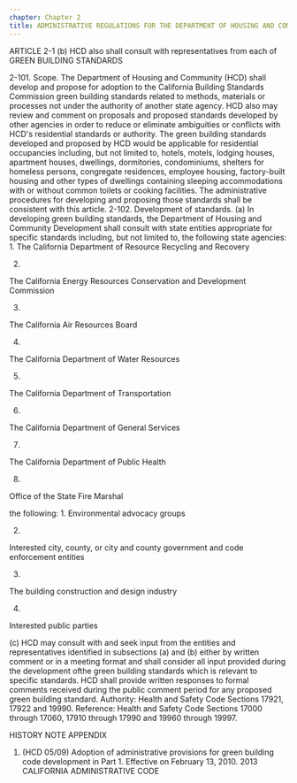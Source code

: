 ```yaml
---
chapter: Chapter 2
title: ADMINISTRATIVE REGULATIONS FOR THE DEPARTMENT OF HOUSING AND COMMUNITY DEVELOPMENT
---
```


ARTICLE 2-1 (b) HCD also shall consult with representatives from each of GREEN BUILDING STANDARDS

2-101. Scope. The Department of Housing and Community (HCD) shall develop and propose for adoption to the California Building Standards Commission green building standards related to methods, materials or processes not under the authority of another state agency. HCD also may review and comment on proposals and proposed standards developed by other agencies in order to reduce or eliminate ambiguities or conflicts with HCD's residential standards or authority. The green building standards developed and proposed by HCD would be applicable for residential occupancies including, but not limited to, hotels, motels, lodging houses, apartment houses, dwellings, dormitories, condominiums, shelters for homeless persons, congregate residences, employee housing, factory-built housing and other types of dwellings containing sleeping accommodations with or without common toilets or cooking facilities. The administrative procedures for developing and proposing those standards shall be consistent with this article.
2-102. Development of standards.
(a) In developing green building standards, the Department of Housing and Community Development shall consult with state entities appropriate for specific standards including, but not limited to, the following state agencies:
1.
The California Department of Resource Recycling and Recovery

2.
The California Energy Resources Conservation and Development Commission

3.
The California Air Resources Board

4.
The California Department of Water Resources

5.
The California Department of Transportation

6.
The California Department of General Services

7.
The California Department of Public Health

8.
Office of the State Fire Marshal



the following:
1.
Environmental advocacy groups

2.
Interested city, county, or city and county government and code enforcement entities

3.
The building construction and design industry

4.
Interested public parties


(c) HCD may consult with and seek input from the entities and representatives identified in subsections (a) and (b) either by written comment or in a meeting format and shall consider all input provided during the development ofthe green building standards which is relevant to specific standards. HCD shall provide written responses to formal comments received during the public comment period for any proposed green building standard.
Authority: Health and Safety Code Sections 17921, 17922 and 19990. Reference: Health and Safety Code Sections 17000 through 17060, 17910 through 17990 and 19960 through 19997.

HISTORY NOTE APPENDIX

1. (HCD 05/09) Adoption of administrative provisions for green building code development in Part 1. Effective on February 13, 2010.
2013 CALIFORNIA ADMINISTRATIVE CODE
